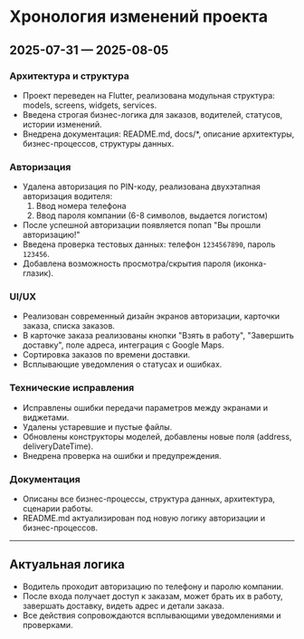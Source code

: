 # Хронология изменений проекта

## 2025-07-31 — 2025-08-05

### Архитектура и структура

- Проект переведен на Flutter, реализована модульная структура: models, screens, widgets, services.
- Введена строгая бизнес-логика для заказов, водителей, статусов, истории изменений.
- Внедрена документация: README.md, docs/*, описание архитектуры, бизнес-процессов, структуры данных.

### Авторизация

- Удалена авторизация по PIN-коду, реализована двухэтапная авторизация водителя:
  1. Ввод номера телефона
  2. Ввод пароля компании (6-8 символов, выдается логистом)
- После успешной авторизации появляется попап "Вы прошли авторизацию!"
- Введена проверка тестовых данных: телефон `1234567890`, пароль `123456`.
- Добавлена возможность просмотра/скрытия пароля (иконка-глазик).

### UI/UX

- Реализован современный дизайн экранов авторизации, карточки заказа, списка заказов.
- В карточке заказа реализованы кнопки "Взять в работу", "Завершить доставку", поле адреса, интеграция с Google Maps.
- Сортировка заказов по времени доставки.
- Всплывающие уведомления о статусах и ошибках.

### Технические исправления

- Исправлены ошибки передачи параметров между экранами и виджетами.
- Удалены устаревшие и пустые файлы.
- Обновлены конструкторы моделей, добавлены новые поля (address, deliveryDateTime).
- Внедрена проверка на ошибки и предупреждения.

### Документация

- Описаны все бизнес-процессы, структура данных, архитектура, сценарии работы.
- README.md актуализирован под новую логику авторизации и бизнес-процессов.

---

## Актуальная логика

- Водитель проходит авторизацию по телефону и паролю компании.
- После входа получает доступ к заказам, может брать их в работу, завершать доставку, видеть адрес и детали заказа.
- Все действия сопровождаются всплывающими уведомлениями и проверками.
